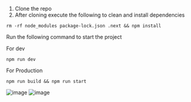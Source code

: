 1. Clone the repo
2. After cloning execute the following to clean and install dependencies
```
rm -rf node_modules package-lock.json .next && npm install
``` 
Run the following command to start the project

For dev
```
npm run dev
```
For Production
```
npm run build && npm run start
```

![image](https://github.com/user-attachments/assets/0292b682-c38e-4e15-9d47-dfac956aa1e4)
![image](https://github.com/user-attachments/assets/ed2928d2-f1a3-41f5-815c-1cb09c070811)
